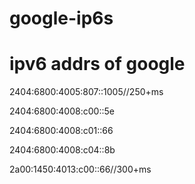 google-ip6s
===========

ipv6 addrs of google
====================

2404:6800:4005:807::1005//250+ms

2404:6800:4008:c00::5e

2404:6800:4008:c01::66

2404:6800:4008:c04::8b

2a00:1450:4013:c00::66//300+ms
